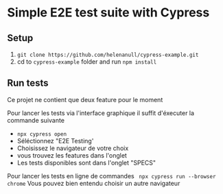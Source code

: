 # **Simple** E2E test suite with Cypress

## Setup

1. `git clone https://github.com/helenanull/cypress-example.git`
2. cd to `cypress-example` folder and run `npm install`

## Run tests

Ce projet ne contient que deux feature pour le moment

Pour lancer les tests via l'interface graphique il suffit d'éxecuter la commande suivante
- `npx cypress open` 
- Séléctionnez "E2E Testing' 
- Choisissez le navigateur de votre choix
- vous trouvez les features dans l'onglet
- Les tests disponibles sont dans l'onglet "SPECS"


Pour lancer les tests en ligne de commandes
` npx cypress run --browser chrome` 
Vous pouvez bien entendu choisir un autre navigateur  